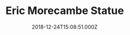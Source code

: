 ---
date: 2018-12-24T15:08:51.000Z
title: Eric Morecambe Statue
latitude: 54.07295610630199
longitude: -2.8678393449890036
category: checkin
---